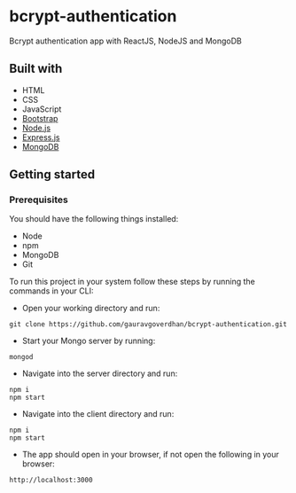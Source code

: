 # bcrypt-authentication
Bcrypt authentication app with ReactJS, NodeJS and MongoDB

## Built with

* HTML
* CSS
* JavaScript
* [Bootstrap](https://getbootstrap.com/)
* [Node.js](https://nodejs.org/en/)
* [Express.js](https://expressjs.com/)
* [MongoDB](https://www.mongodb.com/)

## Getting started

### Prerequisites

You should have the following things installed:

* Node
* npm
* MongoDB
* Git

To run this project in your system follow these steps by running the commands in your CLI:

* Open your working directory and run:

```
git clone https://github.com/gauravgoverdhan/bcrypt-authentication.git
```

* Start your Mongo server by running:

```
mongod
```

* Navigate into the server directory and run:

```
npm i
npm start
```

* Navigate into the client directory and run:

```
npm i
npm start
```

* The app should open in your browser, if not open the following in your browser:

```
http://localhost:3000
```
